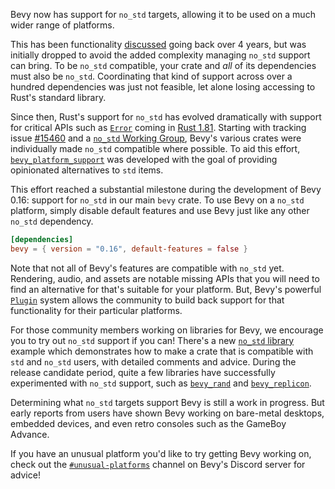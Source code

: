 <!-- Add `no_std` support to `bevy` -->
<!-- https://github.com/bevyengine/bevy/pull/17955 -->

Bevy now has support for `no_std` targets, allowing it to be used on a much wider range of platforms.

This has been functionality [discussed] going back over 4 years, but was initially dropped to avoid the added complexity managing `no_std` support can bring.
To be `no_std` compatible, your crate and _all_ of its dependencies must also be `no_std`.
Coordinating that kind of support across over a hundred dependencies was just not feasible, let alone losing accessing to Rust's standard library.

Since then, Rust's support for `no_std` has evolved dramatically with support for critical APIs such as [`Error`] coming in [Rust 1.81].
Starting with tracking issue [#15460] and a [`no_std` Working Group], Bevy's various crates were individually made `no_std` compatible where possible.
To aid this effort, [`bevy_platform_support`] was developed with the goal of providing opinionated alternatives to `std` items.

This effort reached a substantial milestone during the development of Bevy 0.16: support for `no_std` in our main `bevy` crate.
To use Bevy on a `no_std` platform, simply disable default features and use Bevy just like any other `no_std` dependency.

```toml
[dependencies]
bevy = { version = "0.16", default-features = false }
```

Note that not all of Bevy's features are compatible with `no_std` yet.
Rendering, audio, and assets are notable missing APIs that you will need to find an alternative for that's suitable for your platform.
But, Bevy's powerful [`Plugin`] system allows the community to build back support for that functionality for their particular platforms.

For those community members working on libraries for Bevy, we encourage you to try out `no_std` support if you can!
There's a new [`no_std` library] example which demonstrates how to make a crate that is compatible with `std` and `no_std` users, with detailed comments and advice.
During the release candidate period, quite a few libraries have successfully experimented with `no_std` support, such as [`bevy_rand`] and [`bevy_replicon`].

Determining what `no_std` targets support Bevy is still a work in progress.
But early reports from users have shown Bevy working on bare-metal desktops, embedded devices, and even retro consoles such as the GameBoy Advance.

If you have an unusual platform you'd like to try getting Bevy working on, check out the [`#unusual-platforms`] channel on Bevy's Discord server for advice!

[`Error`]: https://doc.rust-lang.org/stable/core/error/trait.Error.html
[#15460]: https://github.com/bevyengine/bevy/issues/15460
[`no_std` Working Group]: https://discord.com/channels/691052431525675048/1303128171352293410
[`bevy_platform_support`]: https://crates.io/crates/bevy_platform_support/
[`#unusual-platforms`]: https://discord.com/channels/691052431525675048/1284885928837517432
[discussed]: https://github.com/bevyengine/bevy/discussions/705
[`Plugin`]: https://docs.rs/bevy/latest/bevy/app/trait.Plugin.html
[Rust 1.81]: https://releases.rs/docs/1.81.0/#stabilized-apis
[`no_std` library]: https://github.com/bevyengine/bevy/tree/main/examples/no_std/library
[`bevy_replicon`]: https://github.com/projectharmonia/bevy_replicon/tree/bevy-0.16-dev
[`bevy_rand`]: https://github.com/Bluefinger/bevy_rand